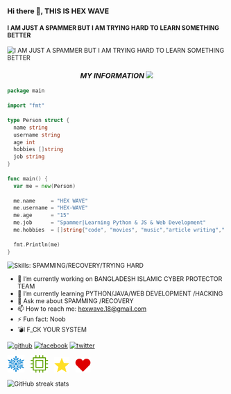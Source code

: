 ### Hi there 👋, THIS IS HEX WAVE
#### I AM JUST A SPAMMER BUT I AM TRYING HARD TO LEARN SOMETHING BETTER
![I AM JUST A SPAMMER BUT I AM TRYING HARD TO LEARN SOMETHING BETTER](https://external-content.duckduckgo.com/iu/?u=https%3A%2F%2Fmiro.medium.com%2Fmax%2F1400%2F1*gReLR6hZjwyBxHmfLN1AVw.gif&f=1&nofb=1&ipt=8da3c9664ca53b6e01f84efd8e35e539a243fbb6975c7e1d8f15ae4dd2be3594&ipo=images)

<h3 align="center"><b><i>MY INFORMATION <img src="https://media.giphy.com/media/VgCDAzcKvsR6OM0uWg/giphy.gif" width="50"></i></b></h3>

```go
package main

import "fmt"

type Person struct {
  name string
  username string
  age int
  hobbies []string
  job string
}

func main() {
  var me = new(Person)
  
  me.name     = "HEX WAVE"
  me.username = "HEX-WAVE"
  me.age      = "15"
  me.job      = "Spammer|Learning Python & JS & Web Development"
  me.hobbies  = []string{"code", "movies", "music","article writing"," gaming","poetry"}
  
  fmt.Println(me)
}
```

![Skills: SPAMMING/RECOVERY/TRYING HARD](https://external-content.duckduckgo.com/iu/?u=https%3A%2F%2Fmedia.tenor.com%2FCzdMW7wnLn8AAAAC%2Fcoding.gif&f=1&nofb=1&ipt=558f3ad1ab6f9a65d5cd6b659aba2c13e27b60a57ecaf75b0ecdfb833f6ed28f&ipo=images)

- 🔭 I’m currently working on BANGLADESH ISLAMIC CYBER PROTECTOR TEAM  
- 🌱 I’m currently learning PYTHON/JAVA/WEB DEVELOPMENT /HACKING 
- 💬 Ask me about SPAMMING /RECOVERY 
- 📫 How to reach me: hexwave.18@gmail.com 
- ⚡ Fun fact: Noob
- 💣I F_CK YOUR SYSTEM


[<img src='https://cdn.jsdelivr.net/npm/simple-icons@3.0.1/icons/github.svg' alt='github' height='40'>](https://github.com/HEX-WAVE)  [<img src='https://cdn.jsdelivr.net/npm/simple-icons@3.0.1/icons/facebook.svg' alt='facebook' height='40'>](https://www.facebook.com/HexWave.18)  [<img src='https://cdn.jsdelivr.net/npm/simple-icons@3.0.1/icons/twitter.svg' alt='twitter' height='40'>](https://twitter.com/Soaib_18)  


<a href='https://archiveprogram.github.com/'><img src='https://raw.githubusercontent.com/acervenky/animated-github-badges/master/assets/acbadge.gif' width='40' height='40'></a> <a href='https://docs.github.com/en/developers'><img src='https://raw.githubusercontent.com/acervenky/animated-github-badges/master/assets/devbadge.gif' width='40' height='40'></a> <a href='https://stars.github.com/'><img src='https://raw.githubusercontent.com/acervenky/animated-github-badges/master/assets/starbadge.gif' width='35' height='35'></a> <a href='https://docs.github.com/en/github/supporting-the-open-source-community-with-github-sponsors'><img src='https://raw.githubusercontent.com/acervenky/animated-github-badges/master/assets/sponsorbadge.gif' width='35' height='35'></a> 

![GitHub streak stats](https://streak-stats.demolab.com/?user=HEX-WAVE)  

